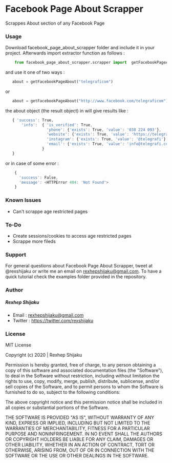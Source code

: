 # Facebook Page About Scrapper
Scrappes About section of any Facebook Page

### Usage
Download facebook_page_about_scrapper folder and include it in your project. Afterwards import extractor function as follows : 
```py
    from facebook_page_about_scrapper.scrapper import  getFacebookPageAbout
```
and use it one of two ways : 
```py
   about = getFacebookPageAbout("telegraficom")
```
or 
```py
   about = getFacebookPageAbout("http://www.facebook.com/telegraficom")
```
the about object (the result object) in will give results like : 

```js
   { 'success': True, 
       'info':  { 'is_verified': True, 
                  'phone': {'exists': True, 'value': '038 224 093'}, 
                  'website': {'exists': True, 'value': 'https://telegrafi.com/'}, 
                  'instagram': {'exists': True, 'value': '@telegrafi'}, 
                  'email': {'exists': True, 'value': 'info@telegrafi.com'}
                }
   }
```
or in case of some error :
```js
    { 
      'success': False, 
      'message': <HTTPError 404: 'Not Found'>
    }
```

### Known Issues
- Can't scrappe age restricted pages

### To-Do
- Create sessions/cookies to access age restricted pages
- Scrappe more fileds

### Support
For general questions about Facebook Page About Scrapper, tweet at @rexshijaku or write me an email on rexhepshijaku@gmail.com.
To have a quick tutorial check the examples folder provided in the repository.

### Author
##### Rexhep Shijaku
 - Email : rexhepshijaku@gmail.com
 - Twitter : https://twitter.com/rexshijaku
 
### License
MIT License

Copyright (c) 2020 | Rexhep Shijaku

Permission is hereby granted, free of charge, to any person obtaining a copy of this software and associated documentation files (the "Software"), to deal in the Software without restriction, including without limitation the rights to use, copy, modify, merge, publish, distribute, sublicense, and/or sell copies of the Software, and to permit persons to whom the Software is furnished to do so, subject to the following conditions:

The above copyright notice and this permission notice shall be included in all copies or substantial portions of the Software.

THE SOFTWARE IS PROVIDED "AS IS", WITHOUT WARRANTY OF ANY KIND, EXPRESS OR IMPLIED, INCLUDING BUT NOT LIMITED TO THE WARRANTIES OF MERCHANTABILITY, FITNESS FOR A PARTICULAR PURPOSE AND NONINFRINGEMENT. IN NO EVENT SHALL THE AUTHORS OR COPYRIGHT HOLDERS BE LIABLE FOR ANY CLAIM, DAMAGES OR OTHER LIABILITY, WHETHER IN AN ACTION OF CONTRACT, TORT OR OTHERWISE, ARISING FROM, OUT OF OR IN CONNECTION WITH THE SOFTWARE OR THE USE OR OTHER DEALINGS IN THE SOFTWARE.
